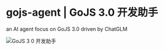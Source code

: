 # gojs-agent | GoJS 3.0 开发助手
an AI agent focus on GoJS 3.0 driven by ChatGLM

![GoJS 3 0 开发助手](https://github.com/betadesu/gojs-agent/assets/123139145/ff54bf1f-469c-4e75-97ab-7c475329113c)
